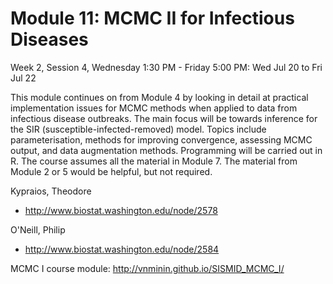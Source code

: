# Module 11: MCMC II for Infectious Diseases

Week 2, Session 4, Wednesday 1:30 PM - Friday 5:00 PM: Wed Jul 20 to Fri Jul 22


This module continues on from Module 4 by looking in detail at
practical implementation issues for MCMC methods when applied to data
from infectious disease outbreaks. The main focus will be towards
inference for the SIR (susceptible-infected-removed) model. Topics
include parameterisation, methods for improving convergence, assessing
MCMC output, and data augmentation methods. Programming will be
carried out in R. The course assumes all the material in Module 7. The
material from Module 2 or 5 would be helpful, but not required.


Kypraios, Theodore
- http://www.biostat.washington.edu/node/2578

O'Neill, Philip
- http://www.biostat.washington.edu/node/2584


MCMC I course module: http://vnminin.github.io/SISMID_MCMC_I/
